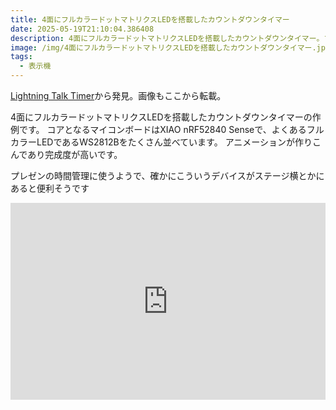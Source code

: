 ```yaml
---
title: 4面にフルカラードットマトリクスLEDを搭載したカウントダウンタイマー
date: 2025-05-19T21:10:04.386408
description: 4面にフルカラードットマトリクスLEDを搭載したカウントダウンタイマー。プレゼンの時間管理に使うみたい
image: /img/4面にフルカラードットマトリクスLEDを搭載したカウントダウンタイマー.jpg
tags:
  - 表示機
---
```

[Lightning Talk Timer](https://hackaday.io/project/203073-lightning-talk-timer)から発見。画像もここから転載。

4面にフルカラードットマトリクスLEDを搭載したカウントダウンタイマーの作例です。
コアとなるマイコンボードはXIAO nRF52840 Senseで、よくあるフルカラーLEDであるWS2812Bをたくさん並べています。
アニメーションが作りこんであり完成度が高いです。

プレゼンの時間管理に使うようで、確かにこういうデバイスがステージ横とかにあると便利そうです


<iframe width="100%" height="315" src="https://www.youtube.com/embed/QMcRhnvGo9U" title="YouTube video player" frameborder="0" allow="accelerometer; autoplay; clipboard-write; encrypted-media; gyroscope; picture-in-picture" allowfullscreen></iframe>


